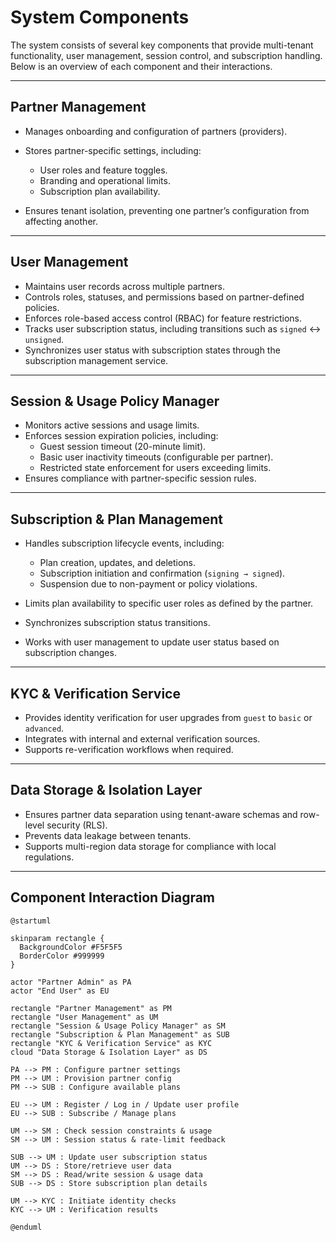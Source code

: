 # System Components

The system consists of several key components that provide multi-tenant functionality, user management, session control, and subscription handling. Below is an overview of each component and their interactions.

---

## Partner Management

- Manages onboarding and configuration of partners (providers).  
- Stores partner-specific settings, including:  

  - User roles and feature toggles.  
  - Branding and operational limits.  
  - Subscription plan availability.  
  
- Ensures tenant isolation, preventing one partner’s configuration from affecting another.

---

## User Management

- Maintains user records across multiple partners.  
- Controls roles, statuses, and permissions based on partner-defined policies.  
- Enforces role-based access control (RBAC) for feature restrictions.  
- Tracks user subscription status, including transitions such as `signed` <-> `unsigned`.  
- Synchronizes user status with subscription states through the subscription management service.

---

## Session & Usage Policy Manager

- Monitors active sessions and usage limits.  
- Enforces session expiration policies, including:  
  - Guest session timeout (20-minute limit).  
  - Basic user inactivity timeouts (configurable per partner).  
  - Restricted state enforcement for users exceeding limits.  
- Ensures compliance with partner-specific session rules.

---

## Subscription & Plan Management

- Handles subscription lifecycle events, including:  

  - Plan creation, updates, and deletions.  
  - Subscription initiation and confirmation (`signing → signed`).  
  - Suspension due to non-payment or policy violations.  

- Limits plan availability to specific user roles as defined by the partner.  
- Synchronizes subscription status transitions.  
- Works with user management to update user status based on subscription changes.

---

## KYC & Verification Service

- Provides identity verification for user upgrades from `guest` to `basic` or `advanced`.  
- Integrates with internal and external verification sources.  
- Supports re-verification workflows when required.

---

## Data Storage & Isolation Layer

- Ensures partner data separation using tenant-aware schemas and row-level security (RLS).  
- Prevents data leakage between tenants.  
- Supports multi-region data storage for compliance with local regulations.

---

## Component Interaction Diagram

```plantuml
@startuml

skinparam rectangle {
  BackgroundColor #F5F5F5
  BorderColor #999999
}

actor "Partner Admin" as PA
actor "End User" as EU

rectangle "Partner Management" as PM
rectangle "User Management" as UM
rectangle "Session & Usage Policy Manager" as SM
rectangle "Subscription & Plan Management" as SUB
rectangle "KYC & Verification Service" as KYC
cloud "Data Storage & Isolation Layer" as DS

PA --> PM : Configure partner settings
PM --> UM : Provision partner config
PM --> SUB : Configure available plans

EU --> UM : Register / Log in / Update user profile
EU --> SUB : Subscribe / Manage plans

UM --> SM : Check session constraints & usage
SM --> UM : Session status & rate-limit feedback

SUB --> UM : Update user subscription status
UM --> DS : Store/retrieve user data
SM --> DS : Read/write session & usage data
SUB --> DS : Store subscription plan details

UM --> KYC : Initiate identity checks
KYC --> UM : Verification results

@enduml
```